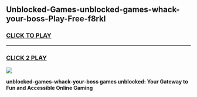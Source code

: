 
## Unblocked-Games-unblocked-games-whack-your-boss-Play-Free-f8rkl
<h3>
<a href="https://premium76.site?title=unblocked-games-whack-your-boss&ref=09A">CLICK TO PLAY</a></h3>
<hr>

<h3>
<a href="https://premium76.site?title=unblocked-games-whack-your-boss&ref=09A">CLICK 2 PLAY</a>
  
</h3>

<a href="https://premium76.site?title=unblocked-games-whack-your-boss&ref=09A"><img src="https://clearcache.store/games.png"></a>


**unblocked-games-whack-your-boss games unblocked: Your Gateway to Fun and Accessible Online Gaming**

